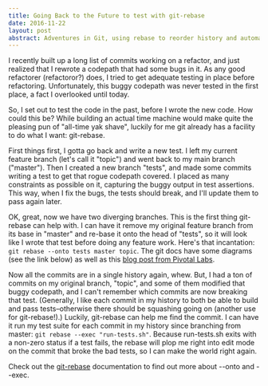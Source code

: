 ```yaml
---
title: Going Back to the Future to test with git-rebase
date: 2016-11-22
layout: post
abstract: Adventures in Git, using rebase to reorder history and automate some testing, too!
---
```


I recently built up a long list of commits working on a refactor, and just realized that I rewrote a codepath that had some bugs in it. As any good refactorer (refactoror?) does, I tried to get adequate testing in place before refactoring. Unfortunately, this buggy codepath was never tested in the first place, a fact I overlooked until today.

So, I set out to test the code in the past, before I wrote the new code. How could this be? While building an actual time machine would make quite the pleasing pun of "all-time yak shave", luckily for me git already has a facility to do what I want: git-rebase.

First things first, I gotta go back and write a new test. I left my current feature branch (let's call it "topic") and went back to my main branch ("master"). Then I created a new branch "tests", and made some commits writing a test to get that rogue codepath covered. I placed as many constraints as possible on it, capturing the buggy output in test assertions. This way, when I fix the bugs, the tests should break, and I'll update them to pass again later.

OK, great, now we have two diverging branches. This is the first thing git-rebase can help with. I can have it remove my original feature branch from its base in "master" and re-base it onto the head of "tests", so it will look like I wrote that test before doing any feature work. Here's that incantation: `git rebase --onto tests master topic`. The git docs have some diagrams (see the link below) as well as this <a href="https://blog.pivotal.io/labs/labs/git-rebase-onto">blog post from Pivotal Labs</a>.

Now all the commits are in a single history again, whew. But, I had a ton of commits on my original branch, "topic", and some of them modified that buggy codepath, and I can't remember which commits are now breaking that test. (Generally, I like each commit in my history to both be able to build and pass tests–otherwise there should be squashing going on (another use for git-rebase!).) Luckily, git-rebase can help me find the commit. I can have it run my test suite for each commit in my history since branching from master: `git rebase --exec "run-tests.sh"`. Because run-tests.sh exits with a non-zero status if a test fails, the rebase will plop me right into edit mode on the commit that broke the bad tests, so I can make the world right again.

Check out the <a href="https://git-scm.com/docs/git-rebase">git-rebase</a> documentation to find out more about --onto and --exec.